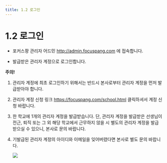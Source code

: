 ```yaml
---
title: 1.2 로그인
---
```


# 1.2 로그인

- 포커스팡 관리자 어드민 http://admin.focuspang.com 에 접속합니다.

- 발급받은 관리자 계정으로 로그인합니다.

**주의!**

1. 관리자 계정에 최초 로그인하기 위해서는 반드시 본사로부터 관리자 계정을 먼저 발급받아야 합니다.
2. 관리자 계정 신청 링크 https://focuspang.com/school.html 클릭하셔서 계정 신청 바랍니다.
3. 한 학교에 1개의 관리자 계정을 발급받습니다.
   단, 관리자 계정을 발급받은 선생님이 전근, 퇴직 또는 그 외 해당 학교에서 근무하지 않을 시 별도의 관리자 계정을 발급받으실 수 있으니, 본사로 문의 바랍니다.
4. 기발급된 관리자 계정의 아이디와 이메일을 잊어버렸다면 본사로 별도 문의 바랍니다.

   ![](/img/manager_1-2.jpg)
